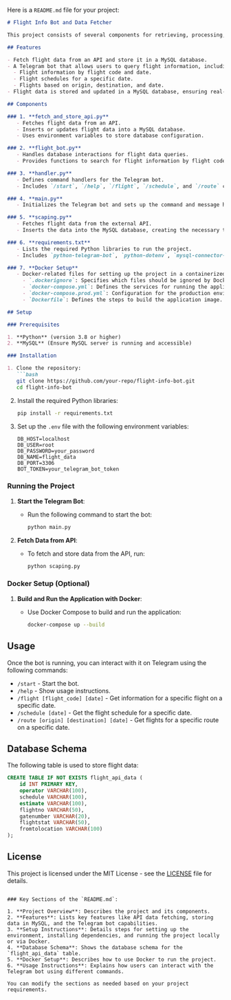 Here is a `README.md` file for your project:

````markdown
# Flight Info Bot and Data Fetcher

This project consists of several components for retrieving, processing, and storing flight information in a database. The system fetches flight data from an external API and allows querying the data via a Telegram bot. The bot is capable of searching for flight schedules by date, flight code, and route.

## Features

- Fetch flight data from an API and store it in a MySQL database.
- A Telegram bot that allows users to query flight information, including:
  - Flight information by flight code and date.
  - Flight schedules for a specific date.
  - Flights based on origin, destination, and date.
- Flight data is stored and updated in a MySQL database, ensuring real-time flight information.

## Components

### 1. **fetch_and_store_api.py**
   - Fetches flight data from an API.
   - Inserts or updates flight data into a MySQL database.
   - Uses environment variables to store database configuration.

### 2. **flight_bot.py**
   - Handles database interactions for flight data queries.
   - Provides functions to search for flight information by flight code, date, and route.

### 3. **handler.py**
   - Defines command handlers for the Telegram bot.
   - Includes `/start`, `/help`, `/flight`, `/schedule`, and `/route` commands to interact with the bot.

### 4. **main.py**
   - Initializes the Telegram bot and sets up the command and message handlers.

### 5. **scaping.py**
   - Fetches flight data from the external API.
   - Inserts the data into the MySQL database, creating the necessary table if it does not exist.

### 6. **requirements.txt**
   - Lists the required Python libraries to run the project.
   - Includes `python-telegram-bot`, `python-dotenv`, `mysql-connector-python`, and `requests`.

### 7. **Docker Setup**
   - Docker-related files for setting up the project in a containerized environment:
     - `.dockerignore`: Specifies which files should be ignored by Docker.
     - `docker-compose.yml`: Defines the services for running the application in Docker.
     - `docker-compose.prod.yml`: Configuration for the production environment.
     - `Dockerfile`: Defines the steps to build the application image.

## Setup

### Prerequisites

1. **Python** (version 3.8 or higher)
2. **MySQL** (Ensure MySQL server is running and accessible)

### Installation

1. Clone the repository:
   ```bash
   git clone https://github.com/your-repo/flight-info-bot.git
   cd flight-info-bot
````

2. Install the required Python libraries:

   ```bash
   pip install -r requirements.txt
   ```

3. Set up the `.env` file with the following environment variables:

   ```
   DB_HOST=localhost
   DB_USER=root
   DB_PASSWORD=your_password
   DB_NAME=flight_data
   DB_PORT=3306
   BOT_TOKEN=your_telegram_bot_token
   ```

### Running the Project

1. **Start the Telegram Bot**:

   * Run the following command to start the bot:

     ```bash
     python main.py
     ```

2. **Fetch Data from API**:

   * To fetch and store data from the API, run:

     ```bash
     python scaping.py
     ```

### Docker Setup (Optional)

1. **Build and Run the Application with Docker**:

   * Use Docker Compose to build and run the application:

     ```bash
     docker-compose up --build
     ```

## Usage

Once the bot is running, you can interact with it on Telegram using the following commands:

* `/start` - Start the bot.
* `/help` - Show usage instructions.
* `/flight [flight_code] [date]` - Get information for a specific flight on a specific date.
* `/schedule [date]` - Get the flight schedule for a specific date.
* `/route [origin] [destination] [date]` - Get flights for a specific route on a specific date.

## Database Schema

The following table is used to store flight data:

```sql
CREATE TABLE IF NOT EXISTS flight_api_data (
    id INT PRIMARY KEY,
    operator VARCHAR(100),
    schedule VARCHAR(100),
    estimate VARCHAR(100),
    flightno VARCHAR(50),
    gatenumber VARCHAR(20),
    flightstat VARCHAR(50),
    fromtolocation VARCHAR(100)
);
```

## License

This project is licensed under the MIT License - see the [LICENSE](LICENSE) file for details.

```

### Key Sections of the `README.md`:

1. **Project Overview**: Describes the project and its components.
2. **Features**: Lists key features like API data fetching, storing data in MySQL, and the Telegram bot capabilities.
3. **Setup Instructions**: Details steps for setting up the environment, installing dependencies, and running the project locally or via Docker.
4. **Database Schema**: Shows the database schema for the `flight_api_data` table.
5. **Docker Setup**: Describes how to use Docker to run the project.
6. **Usage Instructions**: Explains how users can interact with the Telegram bot using different commands.

You can modify the sections as needed based on your project requirements.
```
